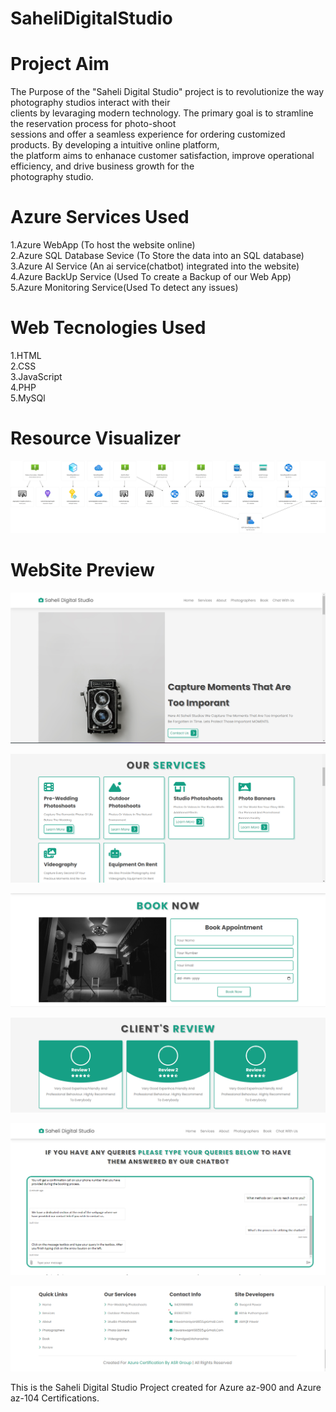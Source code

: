 # SaheliDigitalStudio

# Project Aim

The Purpose of the "Saheli Digital Studio" project is to revolutionize the way photography studios interact with their<br>
clients by levaraging modern technology. The primary goal is to stramline the reservation process for photo-shoot <br>
sessions and offer a seamless experience for ordering customized products. By developing a intuitive online platform,<br>
the platform aims to enhanace customer satisfaction, improve operational efficiency, and drive business growth for the<br> photography studio.<br>

# Azure Services Used

1.Azure WebApp  (To host the website online)<br>
2.Azure SQL Database Sevice (To Store the data into an SQL database)<br>
3.Azure AI Service (An ai service(chatbot) integrated into the website)<br>
4.Azure BackUp Service (Used To create a Backup of our Web App)<br>
5.Azure Monitoring Service(Used To detect any issues)<br>

# Web Tecnologies Used

1.HTML<br>
2.CSS<br>
3.JavaScript<br>
4.PHP<br>
5.MySQl<br>

# Resource Visualizer

![alt text](SaheliDigital_group.jpg)

# WebSite Preview

![alt text](img1.png)

![alt text](img2.png)

![alt text](img3.png)

![alt text](img4.png)

![alt text](img5.png)

![alt text](img6.png)











This is the Saheli Digital Studio Project created for Azure az-900 and Azure az-104 Certifications.<br>


